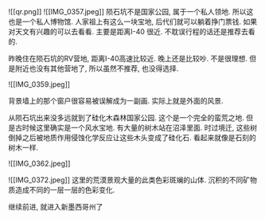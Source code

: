 ![[qr.png]]
![[IMG_0357.jpeg]]
陨石坑不是国家公园, 属于一个私人领地. 所以这也是一个私人博物馆. 人家祖上有这么一块宝地, 后代们就可以躺着挣门票钱. 如果对天文有兴趣的可以去看看. 主要是距离I-40 很近. 不耽误行程的话还是推荐去看的. 

昨晚住在陨石坑的RV营地, 距离I-40高速比较近. 晚上还是比较吵. 不是很理想. 但是附近也没有其他营地了, 所以虽然不推荐, 也没得选择.

![[IMG_0359.jpeg]]

背景墙上的那个窗户很容易被误解成为一副画. 实际上就是外面的风景.




从陨石坑出来没多远就到了硅化木森林国家公园. 这个是一个完全的蛮荒之地. 但是古时候这里确实是一个风水宝地. 有大量的树木站在沼泽里面. 时过境迁, 这些树倒掉之后被地质作用侵蚀化学反应让这些木头变成了硅化石. 看起来就像是石刻的树木一样. 

![[IMG_0362.jpeg]]

![[IMG_0372.jpeg]]
这里的荒漠景观大量的此类色彩斑斓的山体. 沉积的不同矿物质造成不同的一层一层的色彩变化. 

继续前进, 就进入新墨西哥州了